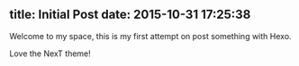 title: Initial Post
date: 2015-10-31 17:25:38
---
Welcome to my space, this is my first attempt on post something with Hexo.

Love the NexT theme!
